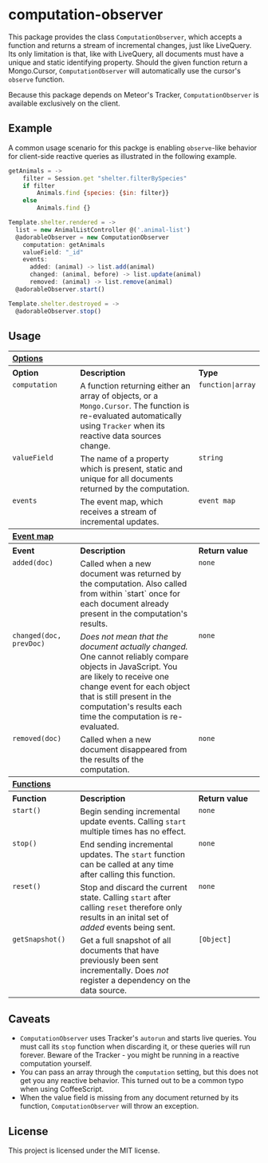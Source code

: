 computation-observer
====================

This package provides the class `ComputationObserver`, which accepts a function
and returns a stream of incremental changes, just like LiveQuery. Its only
limitation is that, like with LiveQuery, all documents must have a unique and
static identifying property. Should the given function return a Mongo.Cursor,
`ComputationObserver` will automatically use the cursor's `observe` function.

Because this package depends on Meteor's Tracker, `ComputationObserver` is
available exclusively on the client.

Example
-------

A common usage scenario for this packge is enabling `observe`-like behavior
for client-side reactive queries as illustrated in the following example.

```js
getAnimals = ->
	filter = Session.get "shelter.filterBySpecies"
	if filter
		Animals.find {species: {$in: filter}}
	else
		Animals.find {}

Template.shelter.rendered = ->
  list = new AnimalListController @('.animal-list')
  @adorableObserver = new ComputationObserver
  	computation: getAnimals
  	valueField: "_id"
  	events:
      added: (animal) -> list.add(animal)
      changed: (animal, before) -> list.update(animal)
      removed: (animal) -> list.remove(animal)
  @adorableObserver.start()

Template.shelter.destroyed = ->
  @adorableObserver.stop()
```

Usage
-----

<table width="100%">
	<tr>
		<th valign="top" colspan="4" align="left"><a href="#general" name="general">Options</a></th>
	</tr>
	<tr>
		<th valign="top" width="120px" align="left">Option</th>
		<th valign="top" align="left">Description</th>
		<th valign="top" width="60px" align="left">Type</th>
	</tr>
	<tr>
		<td valign="top"><code>computation</code></td>
		<td valign="top">A function returning either an array of objects, or a <code>Mongo.Cursor</code>. The function is re-evaluated automatically using <code>Tracker</code> when its reactive data sources change.</td>
		<td valign="top"><code>function|array</code></td>
	</tr>
	<tr>
		<td valign="top"><code>valueField</code></td>
		<td valign="top">The name of a property which is present, static and unique for all documents returned by the computation.</td>
		<td valign="top"><code>string</code></td>
	</tr>
	<tr>
		<td valign="top"><code>events</code></td>
		<td valign="top">The event map, which receives a stream of incremental updates.</td>
		<td valign="top"><code>event map</code></td>
	</tr>
	<tr>
		<th valign="top" colspan="4" align="left"><a href="#general" name="general">Event map</a></th>
	</tr>
	<tr>
		<th valign="top" width="120px" align="left">Event</th>
		<th valign="top" align="left">Description</th>
		<th valign="top" width="60px" align="left">Return value</th>
	</tr>
	<tr>
		<td valign="top"><code>added(doc)</code></td>
		<td valign="top">Called when a new document was returned by the computation. Also called from within `start` once for each document already present in the computation's results.</td>
		<td valign="top"><code>none</code></td>
	</tr>
	<tr>
		<td valign="top"><code>changed(doc, prevDoc)</code></td>
		<td valign="top"><i>Does not mean that the document actually changed.</i> One cannot reliably compare objects in JavaScript. You are likely to receive one change event for each object that is still present in the computation's results each time the computation is re-evaluated.</td>
		<td valign="top"><code>none</code></td>
	</tr>
	<tr>
		<td valign="top"><code>removed(doc)</code></td>
		<td valign="top">Called when a new document disappeared from the results of the computation.</td>
		<td valign="top"><code>none</code></td>
	</tr>
	<tr>
		<th valign="top" colspan="4" align="left"><a href="#general" name="general">Functions</a></th>
	</tr>
	<tr>
		<th valign="top" width="120px" align="left">Function</th>
		<th valign="top" align="left">Description</th>
		<th valign="top" width="60px" align="left">Return value</th>
	</tr>
	<tr>
		<td valign="top"><code>start()</code></td>
		<td valign="top">Begin sending incremental update events. Calling <code>start</code> multiple times has no effect.</td>
		<td valign="top"><code>none</code></td>
	</tr>
		<td valign="top"><code>stop()</code></td>
		<td valign="top">End sending incremental updates. The <code>start</code> function can be called at any time after calling this function.</td>
		<td valign="top"><code>none</code></td>
	</tr>
	<tr>
		<td valign="top"><code>reset()</code></td>
		<td valign="top">Stop and discard the current state. Calling <code>start</code> after calling <code>reset</code> therefore only results in an inital set of <i>added</i> events being sent.</td>
		<td valign="top"><code>none</code></td>
	</tr>
	<tr>
		<td valign="top"><code>getSnapshot()</code></td>
		<td valign="top">Get a full snapshot of all documents that have previously been sent incrementally. Does <i>not</i> register a dependency on the data source.</td>
		<td valign="top"><code>[Object]</code></td>
	</tr>
</table>

Caveats
-------

* `ComputationObserver` uses Tracker's `autorun` and starts live queries. You
  must call its `stop` function when discarding it, or these queries will
  run forever. Beware of the Tracker - you might be running in a reactive
  computation yourself.
* You can pass an array through the `computation` setting, but this does not get
  you any reactive behavior. This turned out to be a common typo when using
  CoffeeScript.
* When the value field is missing from any document returned by its function,
  `ComputationObserver` will throw an exception.

License
-------

This project is licensed under the MIT license.
